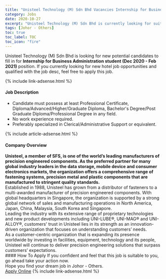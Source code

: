 ```yaml
---
title: "Unisteel Technology (M) Sdn Bhd Vacancies Internship for Business Administration student  (Dec 2020 - Feb 2021)" 
category: Jobs 
date: 2020-10-27 
excerpt: "Unisteel Technology (M) Sdn Bhd is currently looking for suitable person to fill in the Internship for Business Administration student  (Dec 2020 - Feb 2021) which positioned at Johor - Others" 
tags: [Johor - Others] 
toc: true 
toc_label: TOC 
toc_icon: "fire" 
--- 
```


<p>Unisteel Technology (M) Sdn Bhd is looking for new potential candidates to fill in for <b>Internship for Business Administration student  (Dec 2020 - Feb 2021)</b> position. If you currently looking for new hotel job opportunities and qualified with the job desc, feel free to apply this job.
</p>{% include link-adsense.html %} 
<div><div><h4>Job Description</h4></div><div><div><span><div><ul><li>Candidate must possess at least Professional Certificate, Diploma/Advanced/Higher/Graduate Diploma, Bachelor's Degree/Post Graduate Diploma/Professional Degree&#160;in any field.</li><li>No work experience required.</li><li>Preferably specialized in Clerical/Administrative Support or equivalent.</li></ul></div></span></div></div></div> 
{% include article-adsense.html %} 
<div><div><h4>Company Overview</h4></div><div><div><span><div><div>
<div><strong>Unisteel, a member of&#160;SFS, is one of the world&#8217;s leading manufacturers of precision engineered components. As the preferred partner for many global industry leaders in the data storage, mobile device and consumer electronics markets, the organization offers a comprehensive range of fastening systems, precision metal and plastic components that are manufactured to stringent quality standards.</strong></div>
<div>Established in 1988, Unisteel has grown from a distributor of fasteners to a multi-awarded manufacturer of precision engineered components. With global headquarters in Singapore, the organization is supported by a strong global network of sales and manufacturing operations in North America, Japan, China, Malaysia, South Korea and Singapore.</div>
<div>Leading the industry with its extensive range of proprietary technologies and new product developments including UNI-LUBE&#174;, UNI-MAG&#174;&#160;and UNI-ALLOY&#174;, customers' trust in Unisteel lies in its strength as an innovation-driven organization that focuses on understanding customers&#8217; needs.</div>
<div>As a customer-centric organization that is expanding its presence worldwide by investing in facilities, equipment, technology and its people, Unisteel will continue to deliver precision engineering solutions that surpass customers&#8217; expectations.</div>
</div></div></span></div></div></div> 
#### How To Apply 
If you confident and feel that this job is suitable to you, go ahead take your action now. <br/> 
Hope you find your dream job in Johor - Others. <br/> 
<a href="https://www.jobstreet.com.my/en/job/internship-for-business-administration-student-dec-2020-feb-2021-4412719?jobId=jobstreet-my-job-4412719" class="btn btn--info" target="_blank" rel="nofollow noopenner">Apply Online</a> 
{% include link-adsense.html %} 